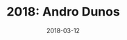 ---
layout: inner
position: right
title: '2018: Andro Dunos'
date: 2018-03-12
categories: posts
tags: Arcade SideScroller PixelArt C++ SDL
team_size: 4
roles: Programmer
contribution_url: 'nAn'
contribution:
 - Bakground movement & camera
 - Controllers implementation
 - Collison system
 - Respawn & scoring system
featured_image: '/img/posts/Andro_Dunos.gif'
featured_video: 'https://www.youtube.com/embed/1xiLvfEIpVs'
project_link: 'https://ch0m5.github.io/Project_1/'
button_icon: 'flask'
button_text: 'Visit Project'
lead_text: 'This tribute to Andro Dunos was my first game of the degree. I really enjoyed this project since this is one of the first games I ever played.'
---